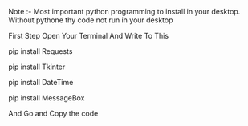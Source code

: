 Note :- Most important python programming to install in your desktop. Without pythone thy code not run in your desktop

First Step Open Your Terminal And Write To This

pip install Requests

pip install Tkinter

pip install DateTime

pip install MessageBox

And Go and Copy the code
